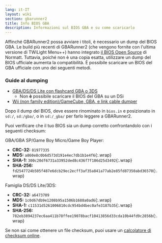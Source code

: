 ```yaml
---
lang: it-IT
layout: wiki
section: gbarunner2
title: Info BIOS GBA
description: Informazioni sul BIOS GBA e su come scaricarlo
---
```


Affinché GBARunner2 possa avviare i titoli, è necessario un dump del BIOS GBA. Le build più recenti di GBARunner2 (che vengono fornite con l'ultima versione di TWiLight Menu++) hanno integrato [il BIOS Open Source](https://github.com/Normmatt/gba_bios) di Normatt. Tuttavia, poiché non è una copia esatta, utilizzare un dump del BIOS ufficiale aumenta la compatibilità. È possibile scaricare un BIOS del GBA ufficiale con uno dei seguenti metodi.

### Guide al dumping

- [GBA/DS/DS Lite con flashcard GBA o 3DS](https://glazedbelmont.github.io/gbabiosdump/)
   - Non **è** possibile scaricare il BIOS del GBA su un DSi
- [Wii (non family edition)/GameCube, GBA, e link cable dumper](https://github.com/FIX94/gba-link-cable-dumper)

Dopo il dump del BIOS, deve essere rinominato in `bios.in` e posizionato in `sd:/`, `sd:/gba/`, o in `sd:/_gba/` per farlo leggere a GBARunner2.

Puoi verificare che il tuo BIOS sia un dump corretto confrontandolo con i seguenti checksum:

GBA/GBA SP/Game Boy Micro/Game Boy Player:
- **CRC-32:** `81977335`
- **MD5:** `a860e8c0b6d573d191e4ec7db1b1e4f6`{:.wrap}
- **SHA-1:** `300c20df6731a33952ded8c436f7f186d25d3492`{:.wrap}
- **SHA-256:** `fd2547724b505f487e6dcb29ec2ecff3af35a841a77ab2e85fd87350abd36570`{:.wrap}

Famiglia DS/DS Lite/3DS:
- **CRC-32:** `a6473709`
- **MD5:** `1c0d67db9e1208b95a1506b1688a0ad6`{:.wrap}
- **SHA-1:** `c11531d5261006810cdc954bd4bec0afe3187b35`{:.wrap}
- **SHA-256:** `782eb3894237ec6aa411b78ffee19078bacf10413856d33cda10b44fd9c2856b`{:.wrap}

Se non sai come ottenere un file checksum, puoi usare un [calcolatore di checksum online](https://emn178.github.io/online-tools/crc32_checksum.html).
